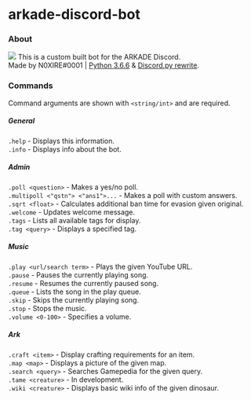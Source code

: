 # **arkade-discord-bot**
### **About**
[<img src="https://discordapp.com/api/guilds/439900471025467403/embed.png">](https://discord.gg/G8d5YFd)
This is a custom built bot for the ARKADE Discord.<br>
Made by N0XIRE#0001 | [Python 3.6.6](https://www.python.org/downloads/release/python-366/) & [Discord.py rewrite](https://github.com/Rapptz/discord.py/tree/rewrite).

### **Commands**
Command arguments are shown with `<string/int>` and are required.

##### **General**

`.help` - Displays this information.<br>
`.info` - Displays info about the bot.<br>

##### **Admin**

`.poll <question>` - Makes a yes/no poll.<br>
`.multipoll <"qstn"> <"ans1">...` - Makes a poll with custom answers.<br>
`.sqrt <float>` - Calculates additional ban time for evasion given original.<br>
`.welcome` - Updates welcome message.<br>
`.tags` - Lists all available tags for display.<br>
`.tag <query>` - Displays a specified tag.<br>

##### **Music**

`.play <url/search term>` - Plays the given YouTube URL.<br>
`.pause` - Pauses the currently playing song.<br>
`.resume` - Resumes the currently paused song.<br>
`.queue` - Lists the song in the play queue.<br>
`.skip` - Skips the currently playing song.<br>
`.stop` - Stops the music.<br>
`.volume <0-100>` - Specifies a volume.<br>

##### **Ark**

`.craft <item>` - Display crafting requirements for an item.<br>
`.map <map>` - Displays a picture of the given map.<br>
`.search <query>` - Searches Gamepedia for the given query.<br>
`.tame <creature>` - In development.<br>
`.wiki <creature>` - Displays basic wiki info of the given dinosaur.<br>
